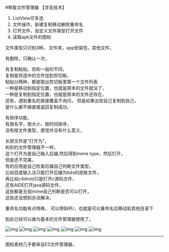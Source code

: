 #啊鱼文件管理器
【涉及技术】  
1. ListView可多选  
2. 文件操作，新建复制移动删除重命名  
3. 打开文件，自定义文件类型打开文件  
4. 读取apk文件的图标  

文件类型只识别3种，
文件夹，app安装包，其他文件，

有删除，只确认一次，  

有复制粘贴，但和一般的不同，  
复制是将选中的文件加到剪切板，  
粘贴分两种，都是取出剪切板里第一个文件列表  
一种是移动到指定位置，也就是原本的文件就没了，  
一种是复制到指定位置，也就是原本的文件还存在，  
还有，遇到重名的直接覆盖不询问，
但是如果出现自己复制到自己，  
是什么都不做直接返回复制成功，  

有排序功能，  
有按名字，按大小，按时间排序，  
没有按文件类型，感觉并没有什么意义，  

长按文件是“打开为”，  
和别的文件管理器不一样，  
这个打开为是自己输入后辍,然后得到mime type，然后打开，  
但是还不完美，  
有的应用是自己检查后辍自己判断文件类型，  
比如百度输入法只能打开后辍为bds的皮肤文件，  
再比如c4droid只能打开c源码文件，  
还有AIDE打开java源码文件，  
这些都是无视mime自己判断是否可以打开，  
这些还没想到办法解决，  

重命名功能有点特殊，
可以带斜杆/，也就是可以重命名后移动到其他目录下  

到此已经可以做为基本的文件管理器使用了，  

![img](screen/main.jpg)
![img](screen/rename.jpg)
![img](screen/create.jpg)
![img](screen/openas.jpg)
![img](screen/sort.jpg)
![img](screen/delete.jpg)
![img](screen/copy.jpg)

-------------
图标素材几乎都来自ES文件管理器，  

